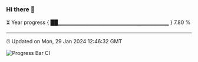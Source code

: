 ### Hi there 👋

⏳ Year progress { ██▁▁▁▁▁▁▁▁▁▁▁▁▁▁▁▁▁▁▁▁▁▁▁▁▁▁▁▁ } 7.80 %

---

⏰ Updated on Mon, 29 Jan 2024 12:46:32 GMT

![Progress Bar CI](https://github.com/IshwaranRudhara/GIT-ACTION/workflows/Progress%20Bar%20CI/badge.svg)
